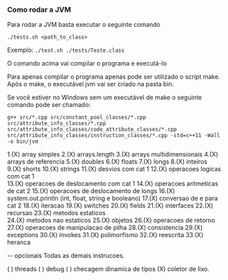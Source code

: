 ### Como rodar a JVM

Para rodar a JVM basta executar o seguinte comando

`./tests.sh <path_to_class>`

Exemplo:
`./test.sh ./tests/Teste.class`

O comando acima vai compilar o programa e executá-lo

Para apenas compilar o programa apenas pode ser utilizado o script make. Após o make, o executável jvm vai ser criado na pasta bin.

Se você estiver no Windows sem um executável de make o seguinte comando pode ser chamado:

`g++ src/*.cpp src/constant_pool_classes/*.cpp src/attribute_info_classes/*.cpp src/attribute_info_classes/code_attribute_classes/*.cpp src/attribute_info_classes/instruction_classes/*.cpp -std=c++11 -Wall -o bin/jvm`


1.(X) array simples
2.(X) arrays.length
3.(X) arrays multidimensionais
4.(X) arrays de referencia
5.(X) doubles
6.(X) floats
7.(X) longs
8.(X) inteiros  
9.(X) shorts
10.(X) strings
11.(X) desvios com cat 1 
12.(X) operacoes logicas com cat 1  
13.(X) operacoes de deslocamento com cat 1 
14.(X) operacoes aritmeticas de cat 2 
15.(X) operacoes de deslocamento de longs
16.(X) system.out.println (int, float, string e booleano)
17.(X) conversao de e para cat 2
18.(X) iteracao
19.(X) switches
20.(X) fields
21.(X) interfaces
22.(X) recursao
23.(X) metodos estaticos  
24.(X) metodos nao estaticos
25.(X) objetos 
26.(X) operacoes de retorno
27.(X) operacoes de manipulacao de pilha
28.(X) consistencia
29.(X) exceptions
30.(X) invokes
31.(X) polimorfismo
32.(X) reescrita
33.(X) heranca


--  opcionais 
Todas as demais instrucoes.

( ) threads
( ) debug
( ) checagem dinamica de tipos
(X) coletor de lixo.
